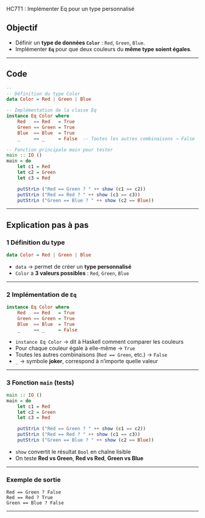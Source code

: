  HC7T1 : Implémenter Eq pour un type personnalisé

## Objectif

* Définir un **type de données `Color`** : `Red`, `Green`, `Blue`.
* Implémenter **`Eq`** pour que deux couleurs du **même type soient égales**.

---

##  Code 

```haskell
--
-- Définition du type Color
data Color = Red | Green | Blue

-- Implémentation de la classe Eq
instance Eq Color where
    Red   == Red   = True
    Green == Green = True
    Blue  == Blue  = True
    _     == _     = False  -- Toutes les autres combinaisons → False

-- Fonction principale main pour tester
main :: IO ()
main = do
    let c1 = Red
    let c2 = Green
    let c3 = Red

    putStrLn ("Red == Green ? " ++ show (c1 == c2))
    putStrLn ("Red == Red ? " ++ show (c1 == c3))
    putStrLn ("Green == Blue ? " ++ show (c2 == Blue))
```

---

##  Explication pas à pas

### 1️ Définition du type

```haskell
data Color = Red | Green | Blue
```

* `data` → permet de créer un **type personnalisé**
* `Color` a **3 valeurs possibles** : `Red`, `Green`, `Blue`

---

### 2️ Implémentation de `Eq`

```haskell
instance Eq Color where
    Red   == Red   = True
    Green == Green = True
    Blue  == Blue  = True
    _     == _     = False
```

* `instance Eq Color` → dit à Haskell comment comparer les couleurs
* Pour chaque couleur égale à elle-même → `True`
* Toutes les autres combinaisons (`Red == Green`, etc.) → `False`
* `_` → symbole **joker**, correspond à n’importe quelle valeur

---

### 3️ Fonction `main` (tests)

```haskell
main :: IO ()
main = do
    let c1 = Red
    let c2 = Green
    let c3 = Red

    putStrLn ("Red == Green ? " ++ show (c1 == c2))
    putStrLn ("Red == Red ? " ++ show (c1 == c3))
    putStrLn ("Green == Blue ? " ++ show (c2 == Blue))
```

* `show` convertit le résultat `Bool` en chaîne lisible
* On teste **Red vs Green**, **Red vs Red**, **Green vs Blue**

---

###  Exemple de sortie

```
Red == Green ? False
Red == Red ? True
Green == Blue ? False
```

---
